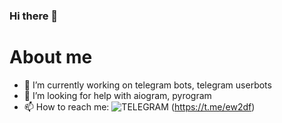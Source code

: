 ### Hi there 👋


# About me
- 🔭 I’m currently working on telegram bots, telegram userbots
- 🤔 I’m looking for help with aiogram, pyrogram
- 📫 How to reach me: ![TELEGRAM](https://img.shields.io/badge/TELEGRAM-LINK-blue) (https://t.me/ew2df)
<!--
**levitskyyy/levitskyyy** is a ✨ _special_ ✨ repository because its `README.md` (this file) appears on your GitHub profile.

# About me
- 🔭 I’m currently working on telegram bots, telegram userbots
- 🤔 I’m looking for help with aiogram, pyrogram
- 📫 How to reach me: 
![TELEGRAM](https://img.shields.io/badge/TELEGRAM-LINK-blue): 
-->
